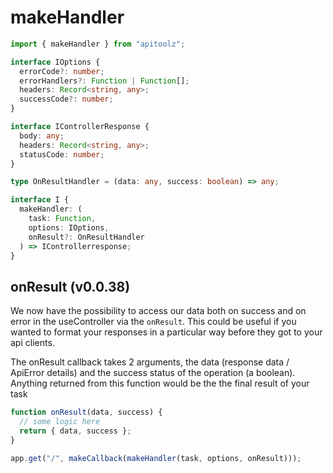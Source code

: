 # makeHandler

```ts
import { makeHandler } from "apitoolz";

interface IOptions {
  errorCode?: number;
  errorHandlers?: Function | Function[];
  headers: Record<string, any>;
  successCode?: number;
}

interface IControllerResponse {
  body: any;
  headers: Record<string, any>;
  statusCode: number;
}

type OnResultHandler = (data: any, success: boolean) => any;

interface I {
  makeHandler: (
    task: Function,
    options: IOptions,
    onResult?: OnResultHandler
  ) => IControllerresponse;
}
```

## onResult (v0.0.38)

We now have the possibility to access our data both on success and on error in the useController via the `onResult`. This could be useful if you wanted to format your responses in a particular way before they got to your api clients.

The onResult callback takes 2 arguments, the data (response data / ApiError details) and the success status of the operation (a boolean). Anything returned from this function would be the the final result of your task

```js
function onResult(data, success) {
  // some logic here
  return { data, success };
}

app.get("/", makeCallback(makeHandler(task, options, onResult)));
```
